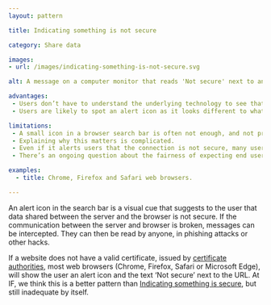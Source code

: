 ```yaml
---
layout: pattern

title: Indicating something is not secure

category: Share data

images:
- url: /images/indicating-something-is-not-secure.svg

alt: A message on a computer monitor that reads 'Not secure' next to an exclamation mark.

advantages:
 - Users don’t have to understand the underlying technology to see that a service may be risky to use.
 - Users are likely to spot an alert icon as it looks different to what they’re used to seeing&#58; most sites don’t have one, as they’re secure.

limitations:
 - A small icon in a browser search bar is often not enough, and not proportionate to the risks of using sites that are not secure.
 - Explaining why this matters is complicated.
 - Even if it alerts users that the connection is not secure, many users might keep using it anyway because they don’t fully understand the risks.
 - There’s an ongoing question about the fairness of expecting end users to understand enough about information security to assess risks and make decisions.

examples:
  - title: Chrome, Firefox and Safari web browsers.

---
```


An alert icon in the search bar is a visual cue that suggests to the user that data shared between the server and the browser is not secure. If the communication between the server and browser is broken, messages can be intercepted. They can then be read by anyone, in phishing attacks or other hacks.

If a website does not have a valid certificate, issued by [certificate authorities](https://en.wikipedia.org/wiki/Certificate_authority), most web browsers (Chrome, Firefox, Safari or Microsoft Edge), will show the user an alert icon and the text  ‘Not secure’ next to the URL. At IF, we think this is a better pattern than [Indicating something is secure](/patterns/indicating-something-is-secure), but still inadequate by itself.
